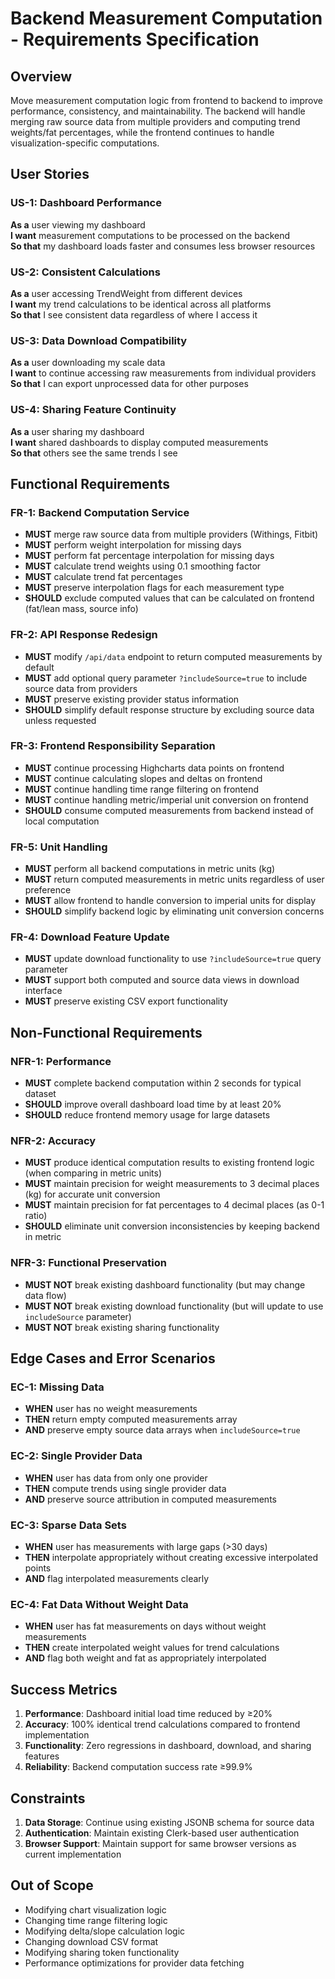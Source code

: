# Backend Measurement Computation - Requirements Specification

## Overview

Move measurement computation logic from frontend to backend to improve performance, consistency, and maintainability. The backend will handle merging raw source data from multiple providers and computing trend weights/fat percentages, while the frontend continues to handle visualization-specific computations.

## User Stories

### US-1: Dashboard Performance
**As a** user viewing my dashboard  
**I want** measurement computations to be processed on the backend  
**So that** my dashboard loads faster and consumes less browser resources

### US-2: Consistent Calculations
**As a** user accessing TrendWeight from different devices  
**I want** my trend calculations to be identical across all platforms  
**So that** I see consistent data regardless of where I access it

### US-3: Data Download Compatibility
**As a** user downloading my scale data  
**I want** to continue accessing raw measurements from individual providers  
**So that** I can export unprocessed data for other purposes

### US-4: Sharing Feature Continuity
**As a** user sharing my dashboard  
**I want** shared dashboards to display computed measurements  
**So that** others see the same trends I see

## Functional Requirements

### FR-1: Backend Computation Service
- **MUST** merge raw source data from multiple providers (Withings, Fitbit)
- **MUST** perform weight interpolation for missing days
- **MUST** perform fat percentage interpolation for missing days
- **MUST** calculate trend weights using 0.1 smoothing factor
- **MUST** calculate trend fat percentages
- **MUST** preserve interpolation flags for each measurement type
- **SHOULD** exclude computed values that can be calculated on frontend (fat/lean mass, source info)

### FR-2: API Response Redesign
- **MUST** modify `/api/data` endpoint to return computed measurements by default
- **MUST** add optional query parameter `?includeSource=true` to include source data from providers
- **MUST** preserve existing provider status information
- **SHOULD** simplify default response structure by excluding source data unless requested

### FR-3: Frontend Responsibility Separation
- **MUST** continue processing Highcharts data points on frontend
- **MUST** continue calculating slopes and deltas on frontend
- **MUST** continue handling time range filtering on frontend
- **MUST** continue handling metric/imperial unit conversion on frontend
- **SHOULD** consume computed measurements from backend instead of local computation

### FR-5: Unit Handling
- **MUST** perform all backend computations in metric units (kg)
- **MUST** return computed measurements in metric units regardless of user preference
- **MUST** allow frontend to handle conversion to imperial units for display
- **SHOULD** simplify backend logic by eliminating unit conversion concerns

### FR-4: Download Feature Update
- **MUST** update download functionality to use `?includeSource=true` query parameter
- **MUST** support both computed and source data views in download interface
- **MUST** preserve existing CSV export functionality

## Non-Functional Requirements

### NFR-1: Performance
- **MUST** complete backend computation within 2 seconds for typical dataset
- **SHOULD** improve overall dashboard load time by at least 20%
- **SHOULD** reduce frontend memory usage for large datasets

### NFR-2: Accuracy
- **MUST** produce identical computation results to existing frontend logic (when comparing in metric units)
- **MUST** maintain precision for weight measurements to 3 decimal places (kg) for accurate unit conversion
- **MUST** maintain precision for fat percentages to 4 decimal places (as 0-1 ratio)
- **SHOULD** eliminate unit conversion inconsistencies by keeping backend in metric

### NFR-3: Functional Preservation
- **MUST NOT** break existing dashboard functionality (but may change data flow)
- **MUST NOT** break existing download functionality (but will update to use `includeSource` parameter)
- **MUST NOT** break existing sharing functionality

## Edge Cases and Error Scenarios

### EC-1: Missing Data
- **WHEN** user has no weight measurements  
- **THEN** return empty computed measurements array
- **AND** preserve empty source data arrays when `includeSource=true`

### EC-2: Single Provider Data
- **WHEN** user has data from only one provider  
- **THEN** compute trends using single provider data
- **AND** preserve source attribution in computed measurements

### EC-3: Sparse Data Sets
- **WHEN** user has measurements with large gaps (>30 days)  
- **THEN** interpolate appropriately without creating excessive interpolated points
- **AND** flag interpolated measurements clearly

### EC-4: Fat Data Without Weight Data
- **WHEN** user has fat measurements on days without weight measurements  
- **THEN** create interpolated weight values for trend calculations
- **AND** flag both weight and fat as appropriately interpolated

## Success Metrics

1. **Performance**: Dashboard initial load time reduced by ≥20%
2. **Accuracy**: 100% identical trend calculations compared to frontend implementation
3. **Functionality**: Zero regressions in dashboard, download, and sharing features
4. **Reliability**: Backend computation success rate ≥99.9%

## Constraints

1. **Data Storage**: Continue using existing JSONB schema for source data
2. **Authentication**: Maintain existing Clerk-based user authentication
3. **Browser Support**: Maintain support for same browser versions as current implementation

## Out of Scope

- Modifying chart visualization logic
- Changing time range filtering logic
- Modifying delta/slope calculation logic
- Changing download CSV format
- Modifying sharing token functionality
- Performance optimizations for provider data fetching